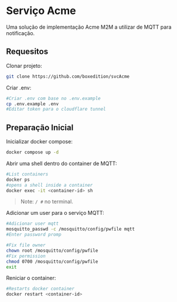 # Serviço Acme

Uma solução de implementação Acme M2M a utilizar de MQTT para notificação.

## Requesitos

Clonar projeto:

```sh
git clone https://github.com/boxedition/svcAcme
```

Criar .env:

```sh
#Criar .env com base no .env.example
cp .env.example .env
#Editar token para o cloudflare tunnel
```

## Preparação Inicial

Inicializar docker compose:

```sh
docker compose up -d
```

Abrir uma shell dentro do container de MQTT:

```sh
#List containers
docker ps
#opens a shell inside a container
docker exec -it <container-id> sh
```

> Note: `/ #` no terminal.

Adicionar um user para o serviço MQTT:

```sh
#Adicionar user mqtt
mosquitto_passwd -c /mosquitto/config/pwfile mqtt
#Enter password promp

#Fix file owner
chown root /mosquitto/config/pwfile
#Fix permission
chmod 0700 /mosquitto/config/pwfile
exit
```

Reniciar o container:

```sh
#Restarts docker container
docker restart <container-id>
```

